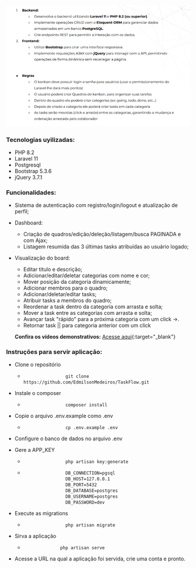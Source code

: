 ![Requisitos](requisitos.png)

### Tecnologias uyilizadas:

-   PHP 8.2
-   Laravel 11
-   Postgresql
-   Bootstrap 5.3.6
-   jQuery 3.7.1

### Funcionalidades:

-   Sistema de autenticação com registro/login/logout e atualização de perfil;
-   Dashboard:
    -   Criação de quadros/edição/deleção/listagem/busca PAGINADA e com Ajax;
    -   Listagem resumida das 3 últimas tasks atribuídas ao usuário logado;
-   Visualização do board:

    -   Editar titulo e descrição;
    -   Adicionar/editar/deletar categorias com nome e cor;
    -   Mover posição da categoria dinamicamente;
    -   Adicionar membros para o quadro;
    -   Adicionar/deletar/editar tasks;
    -   Atribuir tasks a membros do quadro;
    -   Reordenar a task dentro da categoria com arrasta e solta;
    -   Mover a task entre as categorias com arrasta e solta;
    -   Avançar task "rápido" para a próxima categoria com um click ->.
    -   Retornar task || para categoria anterior com um click

    **Confira os vídeos demonstrativos:** [Acesse aqui](https://drive.google.com/drive/folders/1XQuqhVIMJGTRdvko3Eo_6FEaq2ewtWnd?usp=sharing){:target="_blank"}

### Instruções para servir aplicação:

-   Clone o repositório
    -                     git clone https://github.com/EdmilsonMedeiros/TaskFlow.git
-   Instale o composer
    -                     composer install
-   Copie o arquivo .env.example como .env
    -                     cp .env.example .env
-   Configure o banco de dados no arquivo .env
-   Gere a APP_KEY

    -                     php artisan key:generate

    -                     DB_CONNECTION=pgsql
                          DB_HOST=127.0.0.1
                          DB_PORT=5432
                          DB_DATABASE=postgres
                          DB_USERNAME=postgres
                          DB_PASSWORD=dev

-   Execute as migrations
    -                     php artisan migrate
-   Sirva a aplicação
    -                   php artisan serve
-   Acesse a URL na qual a aplicação foi servida, crie uma conta e pronto.
